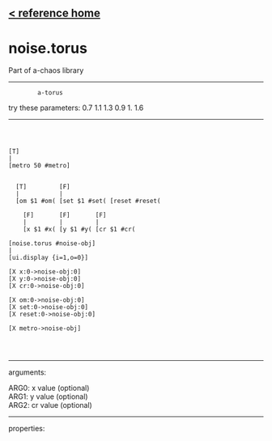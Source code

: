 [< reference home](index.html)
---

# noise.torus


Part of a-chaos library

---


            a-torus
try these parameters:
0.7 1.1 1.3
0.9 1. 1.6
<br>


---


```



[T]
|
[metro 50 #metro]


  [T]         [F]
  |           |
  [om $1 #om( [set $1 #set( [reset #reset( 

    [F]       [F]       [F]       
    |         |         |         
    [x $1 #x( [y $1 #y( [cr $1 #cr(   

[noise.torus #noise-obj]
|
[ui.display {i=1,o=0}]

[X x:0->noise-obj:0]
[X y:0->noise-obj:0]
[X cr:0->noise-obj:0]

[X om:0->noise-obj:0]
[X set:0->noise-obj:0]
[X reset:0->noise-obj:0]

[X metro->noise-obj]


            
```

---
arguments:

ARG0: x value (optional)<br>
ARG1: y value (optional)<br>
ARG2: cr value (optional)<br>

---
properties:


